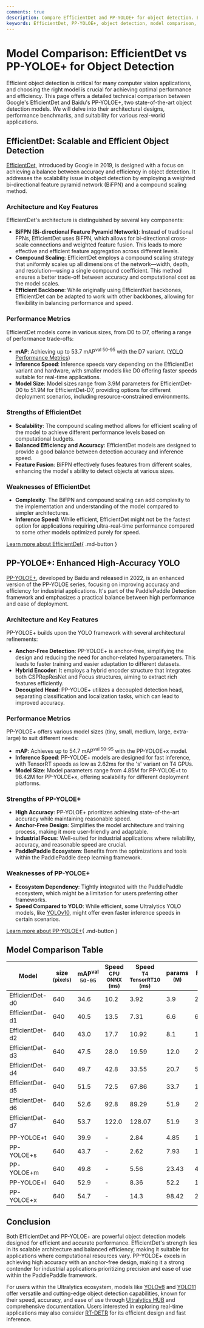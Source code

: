 ```yaml
---
comments: true
description: Compare EfficientDet and PP-YOLOE+ for object detection. Explore architectures, performance, scalability, and real-world applications. Learn more now!.
keywords: EfficientDet, PP-YOLOE+, object detection, model comparison, EfficientDet features, PP-YOLOE+ benefits, Ultralytics models, computer vision, AI benchmarks
---
```


# Model Comparison: EfficientDet vs PP-YOLOE+ for Object Detection

Efficient object detection is critical for many computer vision applications, and choosing the right model is crucial for achieving optimal performance and efficiency. This page offers a detailed technical comparison between Google's EfficientDet and Baidu's PP-YOLOE+, two state-of-the-art object detection models. We will delve into their architectural designs, performance benchmarks, and suitability for various real-world applications.

<script async src="https://cdn.jsdelivr.net/npm/chart.js"></script>
<script defer src="../../javascript/benchmark.js"></script>

<canvas id="modelComparisonChart" width="1024" height="400" active-models='["EfficientDet", "PP-YOLOE+"]'></canvas>

## EfficientDet: Scalable and Efficient Object Detection

[EfficientDet](https://arxiv.org/abs/1911.09070), introduced by Google in 2019, is designed with a focus on achieving a balance between accuracy and efficiency in object detection. It addresses the scalability issue in object detection by employing a weighted bi-directional feature pyramid network (BiFPN) and a compound scaling method.

### Architecture and Key Features

EfficientDet's architecture is distinguished by several key components:

- **BiFPN (Bi-directional Feature Pyramid Network)**: Instead of traditional FPNs, EfficientDet uses BiFPN, which allows for bi-directional cross-scale connections and weighted feature fusion. This leads to more effective and efficient feature aggregation across different levels.
- **Compound Scaling**: EfficientDet employs a compound scaling strategy that uniformly scales up all dimensions of the network—width, depth, and resolution—using a single compound coefficient. This method ensures a better trade-off between accuracy and computational cost as the model scales.
- **Efficient Backbone**: While originally using EfficientNet backbones, EfficientDet can be adapted to work with other backbones, allowing for flexibility in balancing performance and speed.

### Performance Metrics

EfficientDet models come in various sizes, from D0 to D7, offering a range of performance trade-offs:

- **mAP**: Achieving up to 53.7 mAP<sup>val 50-95</sup> with the D7 variant. ([YOLO Performance Metrics](https://docs.ultralytics.com/guides/yolo-performance-metrics/))
- **Inference Speed**: Inference speeds vary depending on the EfficientDet variant and hardware, with smaller models like D0 offering faster speeds suitable for real-time applications.
- **Model Size**: Model sizes range from 3.9M parameters for EfficientDet-D0 to 51.9M for EfficientDet-D7, providing options for different deployment scenarios, including resource-constrained environments.

### Strengths of EfficientDet

- **Scalability**: The compound scaling method allows for efficient scaling of the model to achieve different performance levels based on computational budgets.
- **Balanced Efficiency and Accuracy**: EfficientDet models are designed to provide a good balance between detection accuracy and inference speed.
- **Feature Fusion**: BiFPN effectively fuses features from different scales, enhancing the model's ability to detect objects at various sizes.

### Weaknesses of EfficientDet

- **Complexity**: The BiFPN and compound scaling can add complexity to the implementation and understanding of the model compared to simpler architectures.
- **Inference Speed**: While efficient, EfficientDet might not be the fastest option for applications requiring ultra-real-time performance compared to some other models optimized purely for speed.

[Learn more about EfficientDet](https://github.com/google/automl/tree/master/efficientdet#readme){ .md-button }

## PP-YOLOE+: Enhanced High-Accuracy YOLO

[PP-YOLOE+](https://arxiv.org/abs/2203.16250), developed by Baidu and released in 2022, is an enhanced version of the PP-YOLOE series, focusing on improving accuracy and efficiency for industrial applications. It's part of the PaddlePaddle Detection framework and emphasizes a practical balance between high performance and ease of deployment.

### Architecture and Key Features

PP-YOLOE+ builds upon the YOLO framework with several architectural refinements:

- **Anchor-Free Detection**: PP-YOLOE+ is anchor-free, simplifying the design and reducing the need for anchor-related hyperparameters. This leads to faster training and easier adaptation to different datasets.
- **Hybrid Encoder**: It employs a hybrid encoder structure that integrates both CSPRepResNet and Focus structures, aiming to extract rich features efficiently.
- **Decoupled Head**: PP-YOLOE+ utilizes a decoupled detection head, separating classification and localization tasks, which can lead to improved accuracy.

### Performance Metrics

PP-YOLOE+ offers various model sizes (tiny, small, medium, large, extra-large) to suit different needs:

- **mAP**: Achieves up to 54.7 mAP<sup>val 50-95</sup> with the PP-YOLOE+x model.
- **Inference Speed**: PP-YOLOE+ models are designed for fast inference, with TensorRT speeds as low as 2.62ms for the 's' variant on T4 GPUs.
- **Model Size**: Model parameters range from 4.85M for PP-YOLOE+t to 98.42M for PP-YOLOE+x, offering scalability for different deployment platforms.

### Strengths of PP-YOLOE+

- **High Accuracy**: PP-YOLOE+ prioritizes achieving state-of-the-art accuracy while maintaining reasonable speed.
- **Anchor-Free Design**: Simplifies the model architecture and training process, making it more user-friendly and adaptable.
- **Industrial Focus**: Well-suited for industrial applications where reliability, accuracy, and reasonable speed are crucial.
- **PaddlePaddle Ecosystem**: Benefits from the optimizations and tools within the PaddlePaddle deep learning framework.

### Weaknesses of PP-YOLOE+

- **Ecosystem Dependency**: Tightly integrated with the PaddlePaddle ecosystem, which might be a limitation for users preferring other frameworks.
- **Speed Compared to YOLO**: While efficient, some Ultralytics YOLO models, like [YOLOv10](https://docs.ultralytics.com/models/yolov10/), might offer even faster inference speeds in certain scenarios.

[Learn more about PP-YOLOE+](https://github.com/PaddlePaddle/PaddleDetection/blob/release/2.8.1/configs/ppyoloe/README.md){ .md-button }

## Model Comparison Table

| Model           | size<br><sup>(pixels) | mAP<sup>val<br>50-95 | Speed<br><sup>CPU ONNX<br>(ms) | Speed<br><sup>T4 TensorRT10<br>(ms) | params<br><sup>(M) | FLOPs<br><sup>(B) |
| --------------- | --------------------- | -------------------- | ------------------------------ | ----------------------------------- | ------------------ | ----------------- |
| EfficientDet-d0 | 640                   | 34.6                 | 10.2                           | 3.92                                | 3.9                | 2.54              |
| EfficientDet-d1 | 640                   | 40.5                 | 13.5                           | 7.31                                | 6.6                | 6.1               |
| EfficientDet-d2 | 640                   | 43.0                 | 17.7                           | 10.92                               | 8.1                | 11.0              |
| EfficientDet-d3 | 640                   | 47.5                 | 28.0                           | 19.59                               | 12.0               | 24.9              |
| EfficientDet-d4 | 640                   | 49.7                 | 42.8                           | 33.55                               | 20.7               | 55.2              |
| EfficientDet-d5 | 640                   | 51.5                 | 72.5                           | 67.86                               | 33.7               | 130.0             |
| EfficientDet-d6 | 640                   | 52.6                 | 92.8                           | 89.29                               | 51.9               | 226.0             |
| EfficientDet-d7 | 640                   | 53.7                 | 122.0                          | 128.07                              | 51.9               | 325.0             |
|                 |                       |                      |                                |                                     |                    |                   |
| PP-YOLOE+t      | 640                   | 39.9                 | -                              | 2.84                                | 4.85               | 19.15             |
| PP-YOLOE+s      | 640                   | 43.7                 | -                              | 2.62                                | 7.93               | 17.36             |
| PP-YOLOE+m      | 640                   | 49.8                 | -                              | 5.56                                | 23.43              | 49.91             |
| PP-YOLOE+l      | 640                   | 52.9                 | -                              | 8.36                                | 52.2               | 110.07            |
| PP-YOLOE+x      | 640                   | 54.7                 | -                              | 14.3                                | 98.42              | 206.59            |

## Conclusion

Both EfficientDet and PP-YOLOE+ are powerful object detection models designed for efficient and accurate performance. EfficientDet's strength lies in its scalable architecture and balanced efficiency, making it suitable for applications where computational resources vary. PP-YOLOE+ excels in achieving high accuracy with an anchor-free design, making it a strong contender for industrial applications prioritizing precision and ease of use within the PaddlePaddle framework.

For users within the Ultralytics ecosystem, models like [YOLOv8](https://docs.ultralytics.com/models/yolov8/) and [YOLO11](https://docs.ultralytics.com/models/yolo11/) offer versatile and cutting-edge object detection capabilities, known for their speed, accuracy, and ease of use through [Ultralytics HUB](https://www.ultralytics.com/hub) and comprehensive documentation. Users interested in exploring real-time applications may also consider [RT-DETR](https://docs.ultralytics.com/models/rtdetr/) for its efficient design and fast inference.
